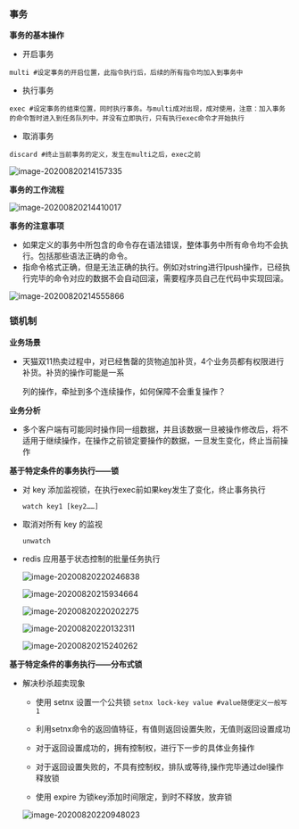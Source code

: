 ### 事务

**事务的基本操作**

+ 开启事务

```
multi #设定事务的开启位置，此指令执行后，后续的所有指令均加入到事务中
```

+ 执行事务

```
exec #设定事务的结束位置，同时执行事务。与multi成对出现，成对使用，注意：加入事务的命令暂时进入到任务队列中，并没有立即执行，只有执行exec命令才开始执行
```

+ 取消事务

```
discard #终止当前事务的定义，发生在multi之后，exec之前
```

![image-20200820214157335](C:\Users\星星\AppData\Roaming\Typora\typora-user-images\image-20200820214157335.png)

**事务的工作流程**

![image-20200820214410017](C:\Users\星星\AppData\Roaming\Typora\typora-user-images\image-20200820214410017.png)

**事务的注意事项**

+ 如果定义的事务中所包含的命令存在语法错误，整体事务中所有命令均不会执行。包括那些语法正确的命令。
+ 指命令格式正确，但是无法正确的执行。例如对string进行lpush操作，已经执行完毕的命令对应的数据不会自动回滚，需要程序员自己在代码中实现回滚。

![image-20200820214555866](C:\Users\星星\AppData\Roaming\Typora\typora-user-images\image-20200820214555866.png)



### 锁机制

**业务场景**

+ 天猫双11热卖过程中，对已经售罄的货物追加补货，4个业务员都有权限进行补货。补货的操作可能是一系

  列的操作，牵扯到多个连续操作，如何保障不会重复操作？

**业务分析**

+ 多个客户端有可能同时操作同一组数据，并且该数据一旦被操作修改后，将不适用于继续操作，在操作之前锁定要操作的数据，一旦发生变化，终止当前操作

**基于特定条件的事务执行——锁**

+ 对 key 添加监视锁，在执行exec前如果key发生了变化，终止事务执行

  ```
  watch key1 [key2……]
  ```

+ 取消对所有 key 的监视

  ```
  unwatch
  ```

+ redis 应用基于状态控制的批量任务执行

  ![image-20200820220246838](C:\Users\星星\AppData\Roaming\Typora\typora-user-images\image-20200820220246838.png)

  ![image-20200820215934664](C:\Users\星星\AppData\Roaming\Typora\typora-user-images\image-20200820215934664.png)

  ![image-20200820220202275](C:\Users\星星\AppData\Roaming\Typora\typora-user-images\image-20200820220202275.png)

  ![image-20200820220132311](C:\Users\星星\AppData\Roaming\Typora\typora-user-images\image-20200820220132311.png)

  ![image-20200820215240262](C:\Users\星星\AppData\Roaming\Typora\typora-user-images\image-20200820215240262.png)

**基于特定条件的事务执行——分布式锁**

+ 解决秒杀超卖现象

  + 使用 setnx 设置一个公共锁 `setnx lock-key value #value随便定义一般写1`

  + 利用setnx命令的返回值特征，有值则返回设置失败，无值则返回设置成功

  + 对于返回设置成功的，拥有控制权，进行下一步的具体业务操作
  + 对于返回设置失败的，不具有控制权，排队或等待,操作完毕通过del操作释放锁
  + 使用 expire 为锁key添加时间限定，到时不释放，放弃锁

  ![image-20200820220948023](C:\Users\星星\AppData\Roaming\Typora\typora-user-images\image-20200820220948023.png)

